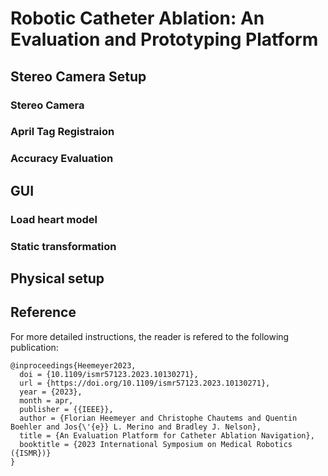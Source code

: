 # Robotic Catheter Ablation: An Evaluation and Prototyping Platform

## Stereo Camera Setup
### Stereo Camera
### April Tag Registraion
### Accuracy Evaluation

## GUI
### Load heart model
### Static transformation

## Physical setup

## Reference
For more detailed instructions, the reader is refered to the following publication:
```
@inproceedings{Heemeyer2023,
  doi = {10.1109/ismr57123.2023.10130271},
  url = {https://doi.org/10.1109/ismr57123.2023.10130271},
  year = {2023},
  month = apr,
  publisher = {{IEEE}},
  author = {Florian Heemeyer and Christophe Chautems and Quentin Boehler and Jos{\'{e}} L. Merino and Bradley J. Nelson},
  title = {An Evaluation Platform for Catheter Ablation Navigation},
  booktitle = {2023 International Symposium on Medical Robotics ({ISMR})}
}
```
